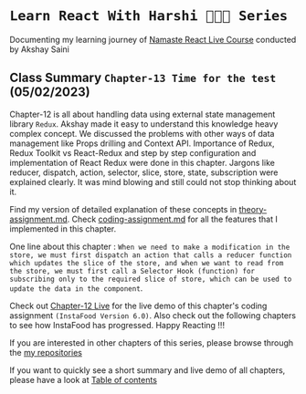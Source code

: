 # `Learn React With Harshi 👩🏻‍💻 Series`
   Documenting my learning journey of [Namaste React Live Course](https://learn.namastedev.com/) conducted by Akshay Saini

## Class Summary `Chapter-13 Time for the test` (05/02/2023)
  Chapter-12 is all about handling data using external state management library `Redux`. Akshay made it easy to understand this knowledge heavy complex concept. We discussed the problems with other ways of data management like Props drilling and Context API. Importance of Redux, Redux Toolkit vs React-Redux and step by step configuration and implementation of React Redux were done in this chapter. Jargons like reducer, dispatch, action, selector, slice, store, state, subscription were explained clearly. It was mind blowing and still could not stop thinking about it.

  Find my version of detailed explanation of these concepts in [theory-assignment.md](https://github.com/Learn-React-With-Harshi/chapter-13-time-for-the-test/blob/main/theory-assignment.md). Check [coding-assignment.md](https://github.com/Learn-React-With-Harshi/chapter-13-time-for-the-test/blob/main/coding-assignment.md) for all the features that I implemented in this chapter.

One line about this chapter : `When we need to make a modification in the store, we must first dispatch an action that calls a reducer function which updates the slice of the store, and when we want to read from the store, we must first call a Selector Hook (function) for subscribing only to the required slice of store, which can be used to update the data in the component`.

Check out [Chapter-12 Live](https://learn-react-with-harshi-chapter-12.netlify.app/) for the live demo of this chapter's coding assignment `(InstaFood Version 6.0)`. Also check out the following chapters to see how InstaFood has progressed. Happy Reacting !!!


If you are interested in other chapters of this series, please browse through the [my repositories](https://github.com/orgs/Learn-React-With-Harshi/repositories)

If you want to quickly see a short summary and live demo of all chapters, please have a look at [Table of contents](https://github.com/Learn-React-With-Harshi/table-of-contents)